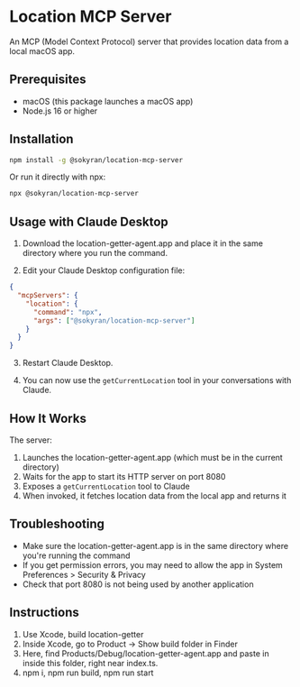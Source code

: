 # Location MCP Server

An MCP (Model Context Protocol) server that provides location data from a local macOS app.

## Prerequisites

- macOS (this package launches a macOS app)
- Node.js 16 or higher

## Installation

```bash
npm install -g @sokyran/location-mcp-server
```

Or run it directly with npx:

```bash
npx @sokyran/location-mcp-server
```

## Usage with Claude Desktop

1. Download the location-getter-agent.app and place it in the same directory where you run the command.

2. Edit your Claude Desktop configuration file:

```json
{
  "mcpServers": {
    "location": {
      "command": "npx",
      "args": ["@sokyran/location-mcp-server"]
    }
  }
}
```

3. Restart Claude Desktop.

4. You can now use the `getCurrentLocation` tool in your conversations with Claude.

## How It Works

The server:

1. Launches the location-getter-agent.app (which must be in the current directory)
2. Waits for the app to start its HTTP server on port 8080
3. Exposes a `getCurrentLocation` tool to Claude
4. When invoked, it fetches location data from the local app and returns it

## Troubleshooting

- Make sure the location-getter-agent.app is in the same directory where you're running the command
- If you get permission errors, you may need to allow the app in System Preferences > Security & Privacy
- Check that port 8080 is not being used by another application

## Instructions

1. Use Xcode, build location-getter
2. Inside Xcode, go to Product -> Show build folder in Finder
3. Here, find Products/Debug/location-getter-agent.app and paste in inside this folder, right near index.ts.
4. npm i, npm run build, npm run start
